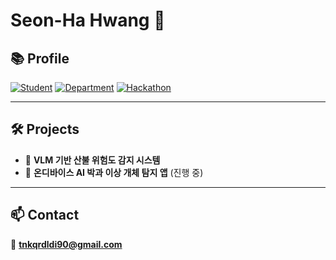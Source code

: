 # Seon-Ha Hwang 🙂

## 📚 Profile

[![Student](https://img.shields.io/badge/학부연구생-2025.03~2025.08-blue)]()
[![Department](https://img.shields.io/badge/전남대학교-소프트웨어공학과-green)]()
[![Hackathon](https://img.shields.io/badge/AI해커톤-은상_2025-orange)]()

---

## 🛠 Projects
- 🚒 **VLM 기반 산불 위험도 감지 시스템**
- 🥒 **온디바이스 AI 박과 이상 개체 탐지 앱** (진행 중)

---

## 📫 Contact
📧 **tnkqrdldi90@gmail.com**

